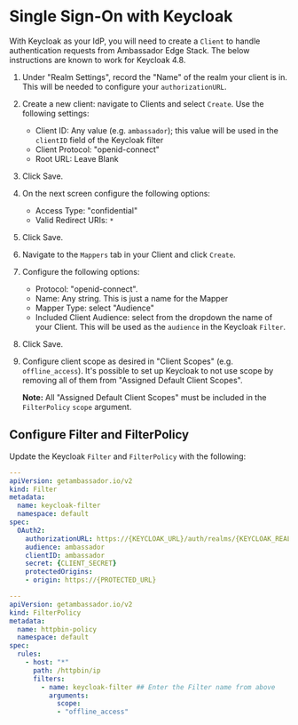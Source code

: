 # Single Sign-On with Keycloak

With Keycloak as your IdP, you will need to create a `Client` to handle authentication requests from Ambassador Edge Stack. The below instructions are known to work for Keycloak 4.8.

1. Under "Realm Settings", record the "Name" of the realm your client is in. This will be needed to configure your `authorizationURL`.
2. Create a new client: navigate to Clients and select `Create`. Use the following settings:
   - Client ID: Any value (e.g. `ambassador`); this value will be used in the `clientID` field of the Keycloak filter
   - Client Protocol: "openid-connect"
   - Root URL: Leave Blank

3. Click Save.

4. On the next screen configure the following options:
   - Access Type: "confidential"
   - Valid Redirect URIs: `*`

5. Click Save.
6. Navigate to the `Mappers` tab in your Client and click `Create`.
7. Configure the following options:
   - Protocol: "openid-connect".
   - Name: Any string. This is just a name for the Mapper
   - Mapper Type: select "Audience"
   - Included Client Audience: select from the dropdown the name of your Client. This will be used as the `audience` in the Keycloak `Filter`.

8. Click Save.

9. Configure client scope as desired in "Client Scopes"
   (e.g. `offline_access`).  It's possible to set up Keycloak to not
   use scope by removing all of them from "Assigned Default Client
   Scopes".

   **Note:** All "Assigned Default Client Scopes" must be included in
   the `FilterPolicy` `scope` argument.

## Configure Filter and FilterPolicy

Update the Keycloak `Filter` and `FilterPolicy` with the following:

   ```yaml
   ---
   apiVersion: getambassador.io/v2
   kind: Filter
   metadata:
     name: keycloak-filter
     namespace: default
   spec:
     OAuth2:
       authorizationURL: https://{KEYCLOAK_URL}/auth/realms/{KEYCLOAK_REALM}
       audience: ambassador
       clientID: ambassador
       secret: {CLIENT_SECRET}
       protectedOrigins:
       - origin: https://{PROTECTED_URL}
   ```

   ```yaml
   ---
   apiVersion: getambassador.io/v2
   kind: FilterPolicy
   metadata:
     name: httpbin-policy
     namespace: default
   spec:
     rules:
       - host: "*"
         path: /httpbin/ip
         filters:
           - name: keycloak-filter ## Enter the Filter name from above
             arguments:
               scope:
               - "offline_access"
   ```
